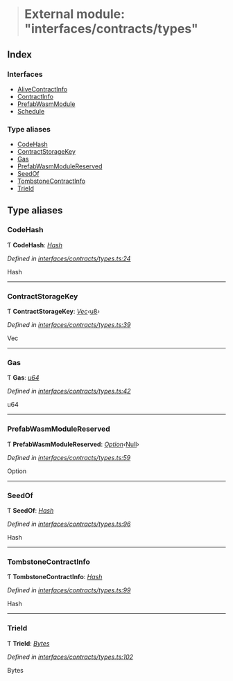 > # External module: "interfaces/contracts/types"

## Index

### Interfaces

* [AliveContractInfo](../interfaces/_interfaces_contracts_types_.alivecontractinfo.md)
* [ContractInfo](../interfaces/_interfaces_contracts_types_.contractinfo.md)
* [PrefabWasmModule](../interfaces/_interfaces_contracts_types_.prefabwasmmodule.md)
* [Schedule](../interfaces/_interfaces_contracts_types_.schedule.md)

### Type aliases

* [CodeHash](_interfaces_contracts_types_.md#codehash)
* [ContractStorageKey](_interfaces_contracts_types_.md#contractstoragekey)
* [Gas](_interfaces_contracts_types_.md#gas)
* [PrefabWasmModuleReserved](_interfaces_contracts_types_.md#prefabwasmmodulereserved)
* [SeedOf](_interfaces_contracts_types_.md#seedof)
* [TombstoneContractInfo](_interfaces_contracts_types_.md#tombstonecontractinfo)
* [TrieId](_interfaces_contracts_types_.md#trieid)

## Type aliases

###  CodeHash

Ƭ **CodeHash**: *[Hash](../interfaces/_interfaceregistry_.interfaceregistry.md#hash)*

*Defined in [interfaces/contracts/types.ts:24](https://github.com/polkadot-js/api/blob/14f018d/packages/types/src/interfaces/contracts/types.ts#L24)*

Hash

___

###  ContractStorageKey

Ƭ **ContractStorageKey**: *[Vec](../classes/_codec_vec_.vec.md)‹*[u8](../interfaces/_interfaceregistry_.interfaceregistry.md#u8)*›*

*Defined in [interfaces/contracts/types.ts:39](https://github.com/polkadot-js/api/blob/14f018d/packages/types/src/interfaces/contracts/types.ts#L39)*

Vec<u8>

___

###  Gas

Ƭ **Gas**: *[u64](../interfaces/_interfaceregistry_.interfaceregistry.md#u64)*

*Defined in [interfaces/contracts/types.ts:42](https://github.com/polkadot-js/api/blob/14f018d/packages/types/src/interfaces/contracts/types.ts#L42)*

u64

___

###  PrefabWasmModuleReserved

Ƭ **PrefabWasmModuleReserved**: *[Option](../classes/_codec_option_.option.md)‹*[Null](../classes/_primitive_null_.null.md)*›*

*Defined in [interfaces/contracts/types.ts:59](https://github.com/polkadot-js/api/blob/14f018d/packages/types/src/interfaces/contracts/types.ts#L59)*

Option<Null>

___

###  SeedOf

Ƭ **SeedOf**: *[Hash](../interfaces/_interfaceregistry_.interfaceregistry.md#hash)*

*Defined in [interfaces/contracts/types.ts:96](https://github.com/polkadot-js/api/blob/14f018d/packages/types/src/interfaces/contracts/types.ts#L96)*

Hash

___

###  TombstoneContractInfo

Ƭ **TombstoneContractInfo**: *[Hash](../interfaces/_interfaceregistry_.interfaceregistry.md#hash)*

*Defined in [interfaces/contracts/types.ts:99](https://github.com/polkadot-js/api/blob/14f018d/packages/types/src/interfaces/contracts/types.ts#L99)*

Hash

___

###  TrieId

Ƭ **TrieId**: *[Bytes](../classes/_primitive_bytes_.bytes.md)*

*Defined in [interfaces/contracts/types.ts:102](https://github.com/polkadot-js/api/blob/14f018d/packages/types/src/interfaces/contracts/types.ts#L102)*

Bytes